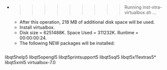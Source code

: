 * >>>>>>>>> Running inst-xtra-virtualbox.sh ...
  * After this operation, 218 MB of additional disk space will be used.
  * Install virtualbox.
  * Disk size = 6251488K. Space Used = 311232K. Runtime = 00:00:00:24.
  * The following NEW packages will be installed:
  ```bash
libqt5help5 libqt5opengl5 libqt5printsupport5 libqt5sql5 libqt5x11extras5*
libqt5xml5 virtualbox-7.0
  ```
